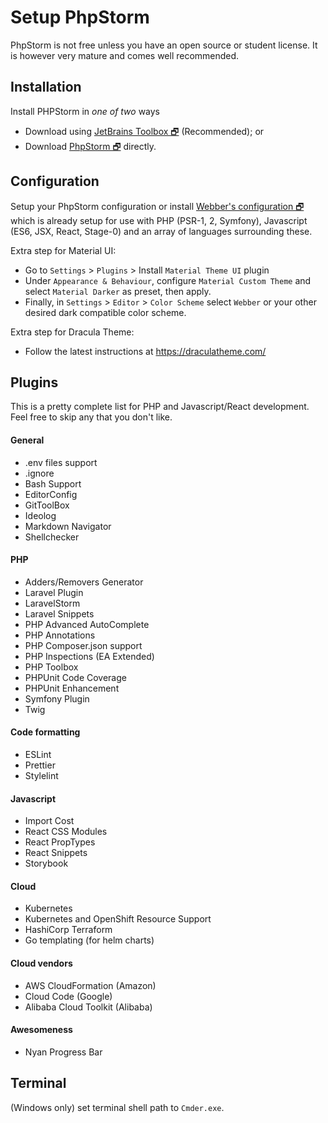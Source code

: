 # Setup PhpStorm
PhpStorm is not free unless you have an open source or student license. 
It is however very mature and comes well recommended.

## Installation
Install PHPStorm in _one of two_ ways
- Download using [JetBrains Toolbox 🗗](https://www.jetbrains.com/toolbox/download/) (Recommended); or
- Download [PhpStorm 🗗](https://www.jetbrains.com/phpstorm/download/) directly.

## Configuration
Setup your PhpStorm configuration or install [Webber's configuration 🗗](https://github.com/webbertakken/PHPStormSettings)
which is already setup for use with PHP (PSR-1, 2, Symfony), Javascript (ES6, JSX, React, Stage-0) and an array
of languages surrounding these.

Extra step for Material UI:
- Go to `Settings` > `Plugins` > Install `Material Theme UI` plugin
- Under `Appearance & Behaviour`, configure `Material Custom Theme` and select `Material Darker` as preset, then apply.
- Finally, in `Settings` > `Editor` > `Color Scheme` select `Webber` or your other desired dark compatible color scheme.

Extra step for Dracula Theme:
- Follow the latest instructions at https://draculatheme.com/

## Plugins
This is a pretty complete list for PHP and Javascript/React development.
Feel free to skip any that you don't like.

#### General
- .env files support
- .ignore
- Bash Support
- EditorConfig
- GitToolBox
- Ideolog
- Markdown Navigator
- Shellchecker

#### PHP
- Adders/Removers Generator
- Laravel Plugin
- LaravelStorm
- Laravel Snippets
- PHP Advanced AutoComplete
- PHP Annotations
- PHP Composer.json support
- PHP Inspections (EA Extended)
- PHP Toolbox
- PHPUnit Code Coverage
- PHPUnit Enhancement
- Symfony Plugin
- Twig

#### Code formatting
- ESLint
- Prettier
- Stylelint

#### Javascript
- Import Cost
- React CSS Modules
- React PropTypes
- React Snippets
- Storybook

#### Cloud
- Kubernetes
- Kubernetes and OpenShift Resource Support
- HashiCorp Terraform
- Go templating (for helm charts)

#### Cloud vendors
- AWS CloudFormation (Amazon)
- Cloud Code (Google)
- Alibaba Cloud Toolkit (Alibaba)

#### Awesomeness
- Nyan Progress Bar
## Terminal
(Windows only) set terminal shell path to `Cmder.exe`.

